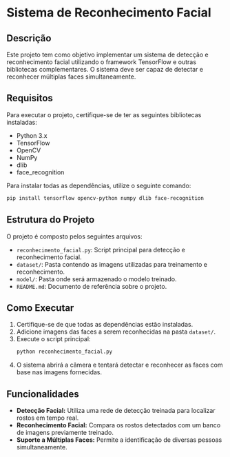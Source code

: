 # Sistema de Reconhecimento Facial

## Descrição
Este projeto tem como objetivo implementar um sistema de detecção e reconhecimento facial utilizando o framework TensorFlow e outras bibliotecas complementares. O sistema deve ser capaz de detectar e reconhecer múltiplas faces simultaneamente.

## Requisitos
Para executar o projeto, certifique-se de ter as seguintes bibliotecas instaladas:
- Python 3.x
- TensorFlow
- OpenCV
- NumPy
- dlib
- face_recognition

Para instalar todas as dependências, utilize o seguinte comando:
```bash
pip install tensorflow opencv-python numpy dlib face-recognition
```

## Estrutura do Projeto
O projeto é composto pelos seguintes arquivos:
- `reconhecimento_facial.py`: Script principal para detecção e reconhecimento facial.
- `dataset/`: Pasta contendo as imagens utilizadas para treinamento e reconhecimento.
- `model/`: Pasta onde será armazenado o modelo treinado.
- `README.md`: Documento de referência sobre o projeto.

## Como Executar
1. Certifique-se de que todas as dependências estão instaladas.
2. Adicione imagens das faces a serem reconhecidas na pasta `dataset/`.
3. Execute o script principal:
   ```bash
   python reconhecimento_facial.py
   ```
4. O sistema abrirá a câmera e tentará detectar e reconhecer as faces com base nas imagens fornecidas.

## Funcionalidades
- **Detecção Facial:** Utiliza uma rede de detecção treinada para localizar rostos em tempo real.
- **Reconhecimento Facial:** Compara os rostos detectados com um banco de imagens previamente treinado.
- **Suporte a Múltiplas Faces:** Permite a identificação de diversas pessoas simultaneamente.


